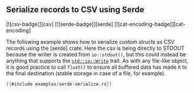 ## Serialize records to CSV using Serde

[![csv-badge]][csv] [![serde-badge]][serde] [![cat-encoding-badge]][cat-encoding]

The following example shows how to serialize custom structs as CSV records using
the [serde] crate.  Here the csv is being directly to STDOUT because the
writer is created from `io::stdout()`, but this could instead be
anything that supports the [`std::io::Write`] trait. As with any file-like object,
it is good practice to call `flush()` to ensure all buffered data has made it to the
final destination (stable storage in case of a file, for example).

```rust
{{#include examples/serde-serialize.rs}}
```

[`std::io::Write`]: https://doc.rust-lang.org/stable/std/io/trait.Write.html
